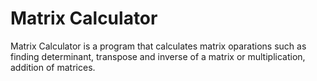 # Matrix Calculator
Matrix Calculator is a program that calculates matrix oparations such as finding determinant, transpose and inverse of a
matrix or multiplication, addition of matrices.
